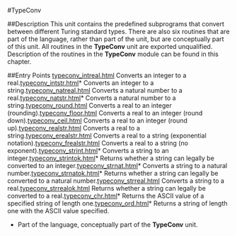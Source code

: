 
#TypeConv

##Description
This unit contains the predefined subprograms that convert between different Turing standard types. There are also six routines that are part of the language, rather than part of the unit, but are conceptually part of this unit.
All routines in the **TypeConv** unit are exported unqualified.
Description of the routines in the **TypeConv** module can be found in this chapter.



##Entry Points
[typeconv_intreal.html](**intreal**) Converts an integer to a real.[typeconv_intstr.html](**intstr**)* Converts an integer to a string.[typeconv_natreal.html](**natreal**) Converts a natural number to a real.[typeconv_natstr.html](**natstr**)* Converts a natural number to a string.[typeconv_round.html](**round**) Converts a real to an integer (rounding).[typeconv_floor.html](**floor**) Converts a real to an integer (round down).[typeconv_ceil.html](**ceil**) Converts a real to an integer (round up).[typeconv_realstr.html](**realstr**) Converts a real to a string.[typeconv_erealstr.html](**erealstr**) Converts a real to a string (exponential notation).[typeconv_frealstr.html](**frealstr**) Converts a real to a string (no exponent).[typeconv_strint.html](**strint**)* Converts a string to an integer.[typeconv_strintok.html](**strintok**)* Returns whether a string can legally be converted to an integer.[typeconv_strnat.html](**strnat**)* Converts a string to a natural number.[typeconv_strnatok.html](**strnatok**)* Returns whether a string can legally be converted to a natural number.[typeconv_strreal.html](**strreal**) Converts a string to a real.[typeconv_strrealok.html](**strrealok**) Returns whether a string can legally be converted to a real.[typeconv_chr.html](**chr**)* Returns the ASCII value of a specified string of length one.[typeconv_ord.html](**ord**)* Returns a string of length one with the ASCII value specified.
* Part of the language, conceptually part of the **TypeConv** unit.


